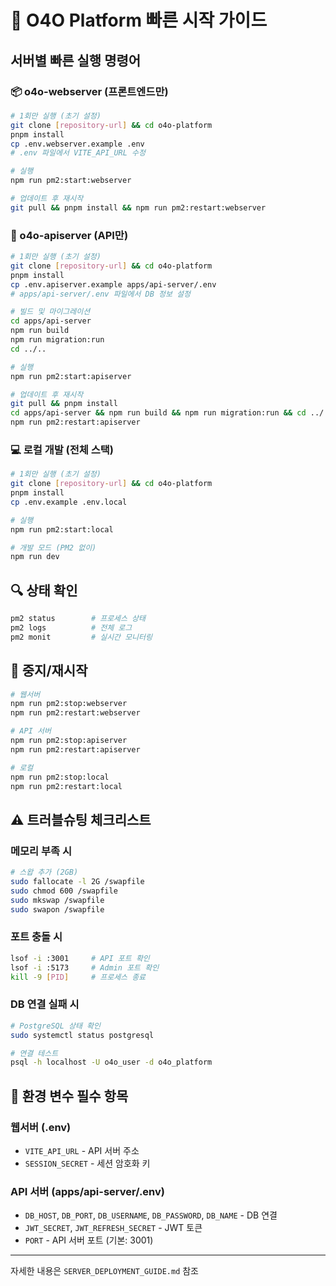 # 🚀 O4O Platform 빠른 시작 가이드

## 서버별 빠른 실행 명령어

### 📦 o4o-webserver (프론트엔드만)
```bash
# 1회만 실행 (초기 설정)
git clone [repository-url] && cd o4o-platform
pnpm install
cp .env.webserver.example .env
# .env 파일에서 VITE_API_URL 수정

# 실행
npm run pm2:start:webserver

# 업데이트 후 재시작
git pull && pnpm install && npm run pm2:restart:webserver
```

### 🔧 o4o-apiserver (API만)
```bash
# 1회만 실행 (초기 설정)
git clone [repository-url] && cd o4o-platform
pnpm install
cp .env.apiserver.example apps/api-server/.env
# apps/api-server/.env 파일에서 DB 정보 설정

# 빌드 및 마이그레이션
cd apps/api-server
npm run build
npm run migration:run
cd ../..

# 실행
npm run pm2:start:apiserver

# 업데이트 후 재시작
git pull && pnpm install
cd apps/api-server && npm run build && npm run migration:run && cd ../..
npm run pm2:restart:apiserver
```

### 💻 로컬 개발 (전체 스택)
```bash
# 1회만 실행 (초기 설정)
git clone [repository-url] && cd o4o-platform
pnpm install
cp .env.example .env.local

# 실행
npm run pm2:start:local

# 개발 모드 (PM2 없이)
npm run dev
```

## 🔍 상태 확인
```bash
pm2 status        # 프로세스 상태
pm2 logs          # 전체 로그
pm2 monit         # 실시간 모니터링
```

## 🛑 중지/재시작
```bash
# 웹서버
npm run pm2:stop:webserver
npm run pm2:restart:webserver

# API 서버
npm run pm2:stop:apiserver
npm run pm2:restart:apiserver

# 로컬
npm run pm2:stop:local
npm run pm2:restart:local
```

## ⚠️ 트러블슈팅 체크리스트

### 메모리 부족 시
```bash
# 스왑 추가 (2GB)
sudo fallocate -l 2G /swapfile
sudo chmod 600 /swapfile
sudo mkswap /swapfile
sudo swapon /swapfile
```

### 포트 충돌 시
```bash
lsof -i :3001     # API 포트 확인
lsof -i :5173     # Admin 포트 확인
kill -9 [PID]     # 프로세스 종료
```

### DB 연결 실패 시
```bash
# PostgreSQL 상태 확인
sudo systemctl status postgresql

# 연결 테스트
psql -h localhost -U o4o_user -d o4o_platform
```

## 📝 환경 변수 필수 항목

### 웹서버 (.env)
- `VITE_API_URL` - API 서버 주소
- `SESSION_SECRET` - 세션 암호화 키

### API 서버 (apps/api-server/.env)
- `DB_HOST`, `DB_PORT`, `DB_USERNAME`, `DB_PASSWORD`, `DB_NAME` - DB 연결
- `JWT_SECRET`, `JWT_REFRESH_SECRET` - JWT 토큰
- `PORT` - API 서버 포트 (기본: 3001)

---
자세한 내용은 `SERVER_DEPLOYMENT_GUIDE.md` 참조